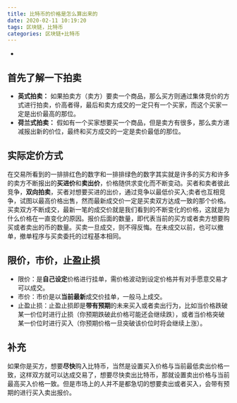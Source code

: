 ```yaml
---
title: 比特币的价格是怎么算出来的
date: 2020-02-11 10:19:20
tags: 区块链，比特币
categories: 区块链+比特币
---
```

-
<!--more-->
## 首先了解一下拍卖
 - **英式拍卖：** 如果拍卖方（卖方）要卖一个商品，那么买方则通过集体竞价的方式进行拍卖，价高者得，最后和卖方成交的一定只有一个买家，而这个买家一定是出价最高的那位。
 - **荷兰式拍卖：** 假如有一个买家想要买一个商品，但是卖方有很多，那么卖方递减报出新的价位，最终和买方成交的一定是卖价最低的那位。
 

 ## 实际定价方式
在交易所看到的一排排红色的数字和一排排绿色的数字其实就是许多的买方和许多的卖方不断报出的**买进价**和**卖出价**，价格随供求变化而不断变动。买者和卖者彼此竞争，**双向拍卖**，买者对想要买进的出价，通过竞争以最低价买入;卖者也互相竞争，试图以最高价格出售，然而最新成交价一定是买卖双方达成一致的那个价格。买卖双方不断成交，最新一笔的成交价就是我们看到的不断变化的价格，这就是为什么价格在一直变化的原因。报价后面的数量，即代表当前的买方或者卖方想要购买或者卖出的币的数量。买卖一旦成交，则不得反悔。在未成交以前，也可以撤单，撤单程序与买卖委托的过程基本相同。

## 限价，市价，止盈止损

 - 限价：是**自己设定**价格进行挂单，需价格波动到设定价格并有对手愿意交易才可以成交。
 - 市价：市价是以**当前最新**成交价挂单，一般马上成交。
 - 止盈止损：止盈止损即是**带有预期**的未来买入或者卖出行为，比如当价格跌破某一价位时进行止损（你预期跌破此价格可能还会继续跌），或者当价格突破某一价位时进行买入（你预期价格一旦突破该价位时将会继续上涨）。


## 补充
如果你是买方，想要**尽快**购入比特币，当然是设置买入价格与当前最低卖出价格一致，这样双方就可以达成交易了，想要尽快卖出比特币，那就设置卖出价格与当前最高买入价格一致。但是市场上的人并不是都急切的想要卖出或者买入，会带有预期的进行买入卖出报价。
